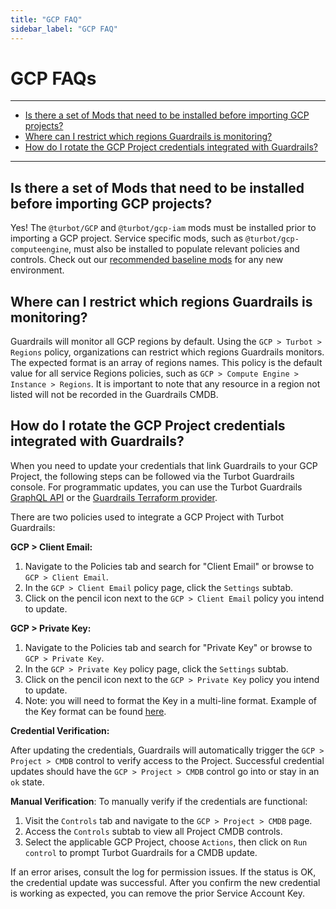 ```yaml
---
title: "GCP FAQ"
sidebar_label: "GCP FAQ"
---
```


# GCP FAQs

---

- [Is there a set of Mods that need to be installed before importing GCP projects?](#is-there-a-set-of-mods-that-need-to-be-installed-before-importing-gcp-projects)
- [Where can I restrict which regions Guardrails is monitoring?](#where-can-i-restrict-which-regions-guardrails-is-monitoring)
- [How do I rotate the GCP Project credentials integrated with Guardrails?](#how-do-i-rotate-the-gcp-project-credentials-integrated-with-guardrails)

---

## Is there a set of Mods that need to be installed before importing GCP projects?

Yes! The `@turbot/GCP` and `@turbot/gcp-iam` mods must be installed prior to
importing a GCP project. Service specific mods, such as
`@turbot/gcp-computeengine`, must also be installed to populate relevant
policies and controls. Check out our
[recommended baseline mods](mods#recommended-starting-mods) for any new
environment.

## Where can I restrict which regions Guardrails is monitoring?

Guardrails will monitor all GCP regions by default. Using the
`GCP > Turbot > Regions` policy, organizations can restrict which regions Guardrails
monitors. The expected format is an array of regions names. This policy is the
default value for all service Regions policies, such as
`GCP > Compute Engine > Instance > Regions`. It is important to note that any
resource in a region not listed will not be recorded in the Guardrails CMDB.

## How do I rotate the GCP Project credentials integrated with Guardrails?

When you need to update your credentials that link Guardrails to your GCP Project, the following steps can be followed
via the Turbot Guardrails console. For programmatic updates, you can use the Turbot
Guardrails [GraphQL API](https://turbot.com/guardrails/docs/reference/graphql) or
the [Guardrails Terraform provider](https://turbot.com/guardrails/docs/reference/terraform).

There are two policies used to integrate a GCP Project with Turbot Guardrails:

**GCP > Client Email:**

1. Navigate to the Policies tab and search for "Client Email" or browse to `GCP > Client Email`.
2. In the `GCP > Client Email` policy page, click the `Settings` subtab.
3. Click on the pencil icon next to the `GCP > Client Email` policy you intend to update.

**GCP > Private Key:**

1. Navigate to the Policies tab and search for "Private Key" or browse to `GCP > Private Key`.
2. In the `GCP > Private Key` policy page, click the `Settings` subtab.
3. Click on the pencil icon next to the `GCP > Private Key` policy you intend to update.
4. Note: you will need to format the Key in a multi-line format. Example of the Key format can be
   found [here](https://turbot.com/guardrails/docs/integrations/gcp/import-gcp-project#creating-a-service-account-via-the-gcloud-cli).

**Credential Verification:**

After updating the credentials, Guardrails will automatically trigger the `GCP > Project > CMDB` control to verify
access to the Project. Successful credential updates should have the `GCP > Project > CMDB` control go into or stay in
an `ok` state.

**Manual Verification**: To manually verify if the credentials are functional:

1. Visit the `Controls` tab and navigate to the `GCP > Project > CMDB` page.
2. Access the `Controls` subtab to view all Project CMDB controls.
3. Select the applicable GCP Project, choose `Actions`, then click on `Run control` to prompt Turbot Guardrails for a
   CMDB update.

If an error arises, consult the log for permission issues. If the status is OK, the credential update was successful. After you confirm the new credential is working as expected, you can remove the prior Service Account Key.
